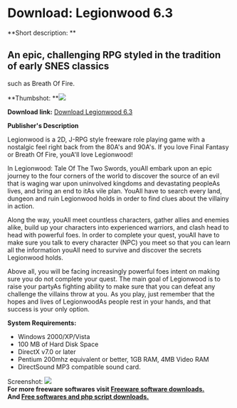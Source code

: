# Download: Legionwood 6.3

**Short description: **

## An epic, challenging RPG styled in the tradition of early SNES classics
such as Breath Of Fire.

  
**Thumbshot: **![](http://www.freewarefiles.com/screenshot/legionwood_md.jpg)   
  
**Download link:** [Download Legionwood 6.3](http://freesoftwares.boysofts.com/Legionwood_program_52235.html)  
  

**Publisher's Description**  
  

Legionwood is a 2D, J-RPG style freeware role playing game with a nostalgic
feel right back from the 80A's and 90A's. If you love Final Fantasy or Breath
Of Fire, youA'll love Legionwood!

In Legionwood: Tale Of The Two Swords, youAll embark upon an epic journey to
the four corners of the world to discover the source of an evil that is waging
war upon uninvolved kingdoms and devastating peopleAs lives, and bring an end
to itAs vile plan. YouAll have to search every land, dungeon and ruin
Legionwood holds in order to find clues about the villainy in action.

Along the way, youAll meet countless characters, gather allies and enemies
alike, build up your characters into experienced warriors, and clash head to
head with powerful foes. In order to complete your quest, youAll have to make
sure you talk to every character (NPC) you meet so that you can learn all the
information youAll need to survive and discover the secrets Legionwood holds.

Above all, you will be facing increasingly powerful foes intent on making sure
you do not complete your quest. The main goal of Legionwood is to raise your
partyAs fighting ability to make sure that you can defeat any challenge the
villains throw at you. As you play, just remember that the hopes and lives of
LegionwoodAs people rest in your hands, and that success is your only option.

**System Requirements:**

  * Windows 2000/XP/Vista 
  * 100 MB of Hard Disk Space 
  * DirectX v7.0 or later 
  * Pentium 200mhz equivalent or better, 1GB RAM, 4MB Video RAM 
  * DirectSound MP3 compatible sound card. 

  
  
Screenshot: ![](http://www.freewarefiles.com/screenshot/legionwood.jpg)  
**For more freeware softwares visit [Freeware software downloads.](http://freesoftwares.boysofts.com/)**   
**And [Free softwares and php script downloads.](http://www.boysofts.com/)**


